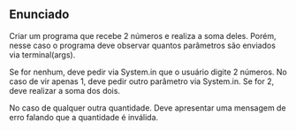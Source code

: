 ## Enunciado

Criar um programa que recebe 2 números e realiza a soma deles. Porém, nesse caso o programa deve observar quantos parâmetros são enviados via terminal(args).

Se for nenhum, deve pedir via System.in que o usuário digite 2 números. No caso de vir apenas 1, deve pedir outro parâmetro via System.in. Se for 2, deve realizar a soma dos dois.

No caso de qualquer outra quantidade. Deve apresentar uma mensagem de erro falando que a quantidade é inválida.
